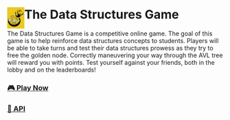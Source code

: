 <h1><img align="left" width="40" height="50" src="img/dsg.png"> The Data Structures Game</h1>

The Data Structures Game is a competitive online game. The goal of this game is to help reinforce data structures concepts to students. Players will be able to take turns and test their data structures prowess as they try to free the golden node. Correctly maneuvering your way through the AVL tree will reward you with points. Test yourself against your friends, both in the lobby and on the leaderboards!

### [:video_game: Play Now](https://data-structures-game.herokuapp.com)
### [:space_invader: API](https://data-structures-game.herokuapp.com/game_board/api)